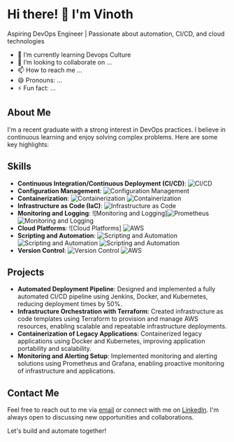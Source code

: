 # Hi there! 👋 I'm Vinoth

Aspiring DevOps Engineer | Passionate about automation, CI/CD, and cloud technologies

- 🌱 I’m currently learning Devops Culture
- 💞️ I’m looking to collaborate on ...
- 📫 How to reach me ...
- 😄 Pronouns: ...
- ⚡ Fun fact: ...
  
## About Me
I'm a recent graduate with a strong interest in DevOps practices. I believe in continuous learning and enjoy solving complex problems. Here are some key highlights:

## Skills
- **Continuous Integration/Continuous Deployment (CI/CD)**: 
  ![CI/CD](https://img.icons8.com/color/48/000000/jenkins.png) 
- **Configuration Management**: 
  ![Configuration Management](https://img.icons8.com/color/48/000000/ansible.png) 
- **Containerization**: 
  ![Containerization](https://img.icons8.com/color/48/000000/docker.png) ![Containerization](https://img.icons8.com/color/48/000000/kubernetes.png)
- **Infrastructure as Code (IaC)**: 
  ![Infrastructure as Code](https://img.icons8.com/color/48/000000/terraform.png) 
- **Monitoring and Logging**: 
  ![Monitoring and Logging]![Prometheus](https://img.icons8.com/color/48/000000/prometheus.png) ![Monitoring and Logging](https://img.icons8.com/color/48/000000/grafana.png) 
- **Cloud Platforms**: 
  ![Cloud Platforms] ![AWS](https://img.icons8.com/color/48/000000/amazon-web-services.png)
- **Scripting and Automation**: 
  ![Scripting and Automation](https://img.icons8.com/color/48/000000/bash.png) ![Scripting and Automation](https://img.icons8.com/color/48/000000/python.png) ![Scripting and Automation](https://img.icons8.com/color/48/000000/powershell.png)
- **Version Control**: 
  ![Version Control](https://img.icons8.com/color/48/000000/git.png) ![AWS](https://img.icons8.com/color/48/000000/amazon-web-services.png)

## Projects
- **Automated Deployment Pipeline**: Designed and implemented a fully automated CI/CD pipeline using Jenkins, Docker, and Kubernetes, reducing deployment times by 50%.
- **Infrastructure Orchestration with Terraform**: Created infrastructure as code templates using Terraform to provision and manage AWS resources, enabling scalable and repeatable infrastructure deployments.
- **Containerization of Legacy Applications**: Containerized legacy applications using Docker and Kubernetes, improving application portability and scalability.
- **Monitoring and Alerting Setup**: Implemented monitoring and alerting solutions using Prometheus and Grafana, enabling proactive monitoring of infrastructure and applications.

## Contact Me
Feel free to reach out to me via [email](mailto:vinoth89398@gmail.com) or connect with me on [LinkedIn](https://www.linkedin.com/in/vinothdevops/). I'm always open to discussing new opportunities and collaborations.

Let's build and automate together!

